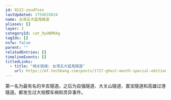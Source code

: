 ```yaml
---
id: 0222-zoudfses
lastUpdated: 1754633624
name: 台湾五大猛鬼隧道
aliases: []
layer: 2
categoryId: cat_9yUWRRAg
tagIds: []
nsfw: false
parent: ""
relatedEntries: []
timelineEvents: []
titledLinks:
  - title: "相关链接: 台湾五大猛鬼隧道"
    url: https://mf.techbang.com/posts/1727-ghost-month-special-edition-of-the-great-elm-tunnel
---
```


第一名为最有名的辛亥隧道。之后为自强隧道、大关山隧道、嘉宝隧道和高雄过港隧道。都发生过大规模车祸和灵异事件。